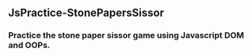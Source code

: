 ## JsPractice-StonePapersSissor
### Practice the stone paper sissor game using Javascript DOM and OOPs.
